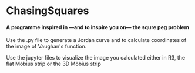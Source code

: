 # ChasingSquares

<h4>A programme inspired in <span>&#8212;</span>and to inspire you on<span>&#8212;</span> the squre peg problem</h4>

<p>Use the .py file to generate a Jordan curve and to calculate coordinates of the image of Vaughan's function.</p>

<p>Use the jupyter files to visualize the image you calculated either in R3, the flat Möbius strip or the 3D Möbius strip</p>

